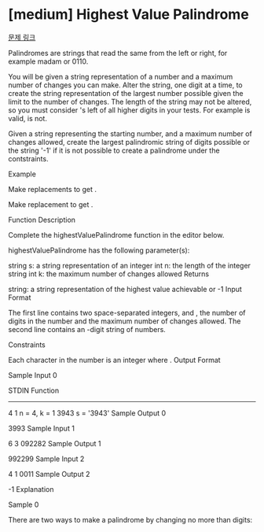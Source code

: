 # [medium] Highest Value Palindrome

[문제 링크](https://www.hackerrank.com/challenges/richie-rich/problem?isFullScreen=true)

Palindromes are strings that read the same from the left or right, for example madam or 0110.

You will be given a string representation of a number and a maximum number of changes you can make. Alter the string, one digit at a time, to create the string representation of the largest number possible given the limit to the number of changes. The length of the string may not be altered, so you must consider 's left of all higher digits in your tests. For example  is valid,  is not.

Given a string representing the starting number, and a maximum number of changes allowed, create the largest palindromic string of digits possible or the string '-1' if it is not possible to create a palindrome under the contstraints.

Example


Make  replacements to get .



Make  replacement to get .

Function Description

Complete the highestValuePalindrome function in the editor below.

highestValuePalindrome has the following parameter(s):

string s: a string representation of an integer
int n: the length of the integer string
int k: the maximum number of changes allowed
Returns

string: a string representation of the highest value achievable or -1
Input Format

The first line contains two space-separated integers,  and , the number of digits in the number and the maximum number of changes allowed.
The second line contains an -digit string of numbers.

Constraints

Each character  in the number is an integer where .
Output Format

Sample Input 0

STDIN   Function
-----   --------
4 1     n = 4, k = 1
3943    s = '3943'
Sample Output 0

3993
Sample Input 1

6 3
092282
Sample Output 1

992299
Sample Input 2

4 1
0011
Sample Output 2

-1
Explanation

Sample 0

There are two ways to make  a palindrome by changing no more than  digits: